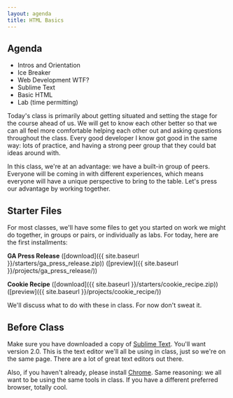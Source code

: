 ```yaml
---
layout: agenda
title: HTML Basics
---
```


## Agenda

* Intros and Orientation
* Ice Breaker
* Web Development WTF?
* Sublime Text
* Basic HTML
* Lab (time permitting)

Today's class is primarily about getting situated and setting the stage for the course ahead of us. We will get to know each other better so that we can all feel more comfortable helping each other out and asking questions throughout the class. Every good developer I know got good in the same way: lots of practice, and having a strong peer group that they could bat ideas around with.

In this class, we're at an advantage: we have a built-in group of peers. Everyone will be coming in with different experiences, which means everyone will have a unique perspective to bring to the table. Let's press our advantage by working together.

## Starter Files

For most classes, we'll have some files to get you started on work we might do together, in groups or pairs, or individually as labs. For today, here are the first installments:

**GA Press Release** ([download]({{ site.baseurl }}/starters/ga_press_release.zip)) ([preview]({{ site.baseurl }}/projects/ga_press_release/))

**Cookie Recipe** ([download]({{ site.baseurl }}/starters/cookie_recipe.zip)) ([preview]({{ site.baseurl }}/projects/cookie_recipe/))

We'll discuss what to do with these in class. For now don't sweat it.

## Before Class

Make sure you have downloaded a copy of [Sublime Text](https://www.sublimetext.com/). You'll want version 2.0. This is the text editor we'll all be using in class, just so we're on the same page. There are a lot of great text editors out there.

Also, if you haven't already, please install [Chrome](https://www.google.com/chrome/). Same reasoning: we all want to be using the same tools in class. If you have a different preferred browser, totally cool.